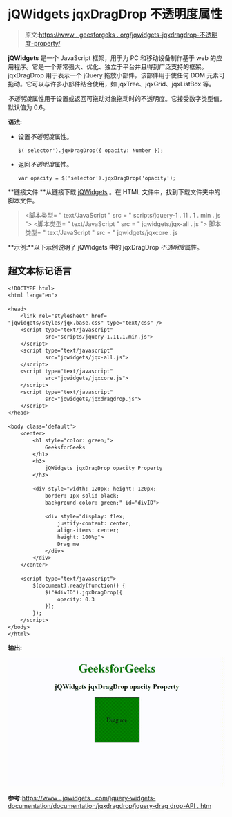 # jQWidgets jqxDragDrop 不透明度属性

> 原文:[https://www . geesforgeks . org/jqwidgets-jqxdragdrop-不透明度-property/](https://www.geeksforgeeks.org/jqwidgets-jqxdragdrop-opacity-property/)

**jQWidgets** 是一个 JavaScript 框架，用于为 PC 和移动设备制作基于 web 的应用程序。它是一个非常强大、优化、独立于平台并且得到广泛支持的框架。jqxDragDrop 用于表示一个 jQuery 拖放小部件，该部件用于使任何 DOM 元素可拖动。它可以与许多小部件结合使用，如 jqxTree、jqxGrid、jqxListBox 等。

*不透明度*属性用于设置或返回可拖动对象拖动时的不透明度。它接受数字类型值，默认值为 0.6。

**语法:**

*   设置*不透明度*属性。

    ```
    $('selector').jqxDragDrop({ opacity: Number });
    ```

*   返回*不透明度*属性。

    ```
    var opacity = $('selector').jqxDragDrop('opacity');
    ```

**链接文件:**从链接下载 [<u>jQWidgets</u>](https://www.jqwidgets.com/download/) 。在 HTML 文件中，找到下载文件夹中的脚本文件。

> <link rel="”stylesheet”" href="”jqwidgets/styles/jqx.base.css”" type="”text/css”">
> <脚本类型= " text/JavaScript " src = " scripts/jquery-1 . 11 . 1 . min . js "></脚本>
> <脚本类型= " text/JavaScript " src = " jqwidgets/jqx-all . js "></脚本>
> 脚本类型= " text/JavaScript " src = " jqwidgets/jqxcore . js

**示例:**以下示例说明了 jQWidgets 中的 jqxDragDrop *不透明度*属性。

## 超文本标记语言

```
<!DOCTYPE html>
<html lang="en">

<head>
    <link rel="stylesheet" href=
"jqwidgets/styles/jqx.base.css" type="text/css" />
    <script type="text/javascript" 
            src="scripts/jquery-1.11.1.min.js">
    </script>
    <script type="text/javascript" 
            src="jqwidgets/jqx-all.js">
    </script>
    <script type="text/javascript" 
            src="jqwidgets/jqxcore.js">
    </script>
    <script type="text/javascript" 
            src="jqwidgets/jqxdragdrop.js">
    </script>
</head>

<body class='default'>
    <center>
        <h1 style="color: green;">
            GeeksforGeeks
        </h1>
        <h3>
            jQWidgets jqxDragDrop opacity Property
        </h3>

        <div style="width: 120px; height: 120px; 
            border: 1px solid black; 
            background-color: green;" id="divID">

            <div style="display: flex;
                justify-content: center;
                align-items: center;
                height: 100%;">
                Drag me
            </div>
        </div>
    </center>

    <script type="text/javascript">
        $(document).ready(function() {
            $("#divID").jqxDragDrop({
                opacity: 0.3
            });
        });
    </script>
</body>
</html>
```

**输出:**

![](img/363182e52bc91597eae0786f34f4c14f.png)

**参考:**[https://www . jqwidgets . com/jquery-widgets-documentation/documentation/jqxdragdrop/jquery-drag drop-API . htm](https://www.jqwidgets.com/jquery-widgets-documentation/documentation/jqxdragdrop/jquery-dragdrop-api.htm)